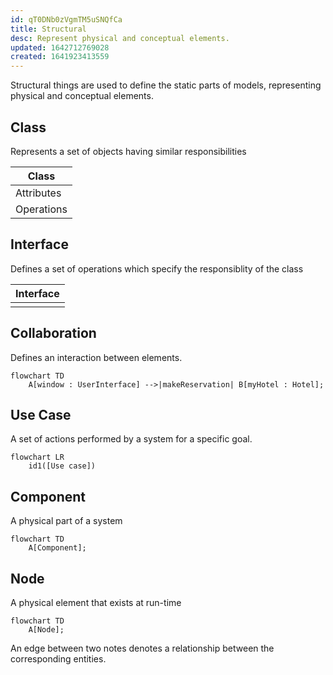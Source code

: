 ```yaml
---
id: qT0DNb0zVgmTM5uSNQfCa
title: Structural
desc: Represent physical and conceptual elements.
updated: 1642712769028
created: 1641923413559
---
```


Structural things are used to define the static parts of models, representing physical and conceptual elements.

## Class
Represents a set of objects having similar responsibilities

|Class|
|-|
|Attributes|
|Operations|

## Interface
Defines a set of operations which specify the responsiblity of the class

|Interface|
|-|
||

## Collaboration
Defines an interaction between elements.
```mermaid
flowchart TD
    A[window : UserInterface] -->|makeReservation| B[myHotel : Hotel];
```
## Use Case
A set of actions performed by a system for a specific goal.
```mermaid
flowchart LR
    id1([Use case])
```
## Component
A physical part of a system
```mermaid
flowchart TD
    A[Component];
```
## Node
A physical element that exists at run-time
```mermaid
flowchart TD
    A[Node];
```
An edge between two notes denotes a relationship between the corresponding entities.